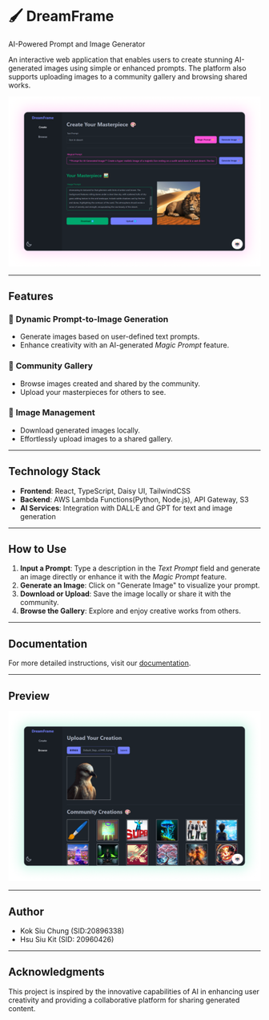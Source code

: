 # 🖌️ DreamFrame

AI-Powered Prompt and Image Generator

An interactive web application that enables users to create stunning AI-generated images using simple or enhanced prompts. The platform also supports uploading images to a community gallery and browsing shared works.

![Index Screenshot](./README/index.png)

---

## Features

### 🎨 **Dynamic Prompt-to-Image Generation**

- Generate images based on user-defined text prompts.
- Enhance creativity with an AI-generated _Magic Prompt_ feature.

### 🌟 **Community Gallery**

- Browse images created and shared by the community.
- Upload your masterpieces for others to see.

### 📂 **Image Management**

- Download generated images locally.
- Effortlessly upload images to a shared gallery.

---

## Technology Stack

- **Frontend**: React, TypeScript, Daisy UI, TailwindCSS
- **Backend**: AWS Lambda Functions(Python, Node.js), API Gateway, S3
- **AI Services**: Integration with DALL·E and GPT for text and image generation

---

## How to Use

1. **Input a Prompt**: Type a description in the _Text Prompt_ field and generate an image directly or enhance it with the _Magic Prompt_ feature.
2. **Generate an Image**: Click on "Generate Image" to visualize your prompt.
3. **Download or Upload**: Save the image locally or share it with the community.
4. **Browse the Gallery**: Explore and enjoy creative works from others.

---

## Documentation

For more detailed instructions, visit our [documentation](./docs/documentation.md).

---

## Preview

![Index Screenshot](./README/browse.png)

---

## Author

- Kok Siu Chung (SID:20896338)
- Hsu Siu Kit (SID: 20960426)

---

## Acknowledgments

This project is inspired by the innovative capabilities of AI in enhancing user creativity and providing a collaborative platform for sharing generated content.
